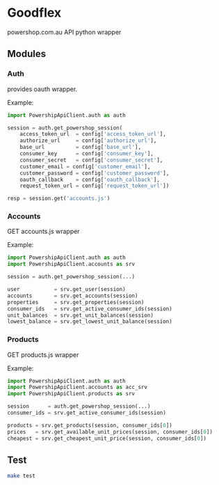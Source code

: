 Goodflex
========

powershop.com.au API python wrapper


## Modules

### Auth

provides oauth wrapper. 

Example:

```python
import PowershipApiClient.auth as auth

session = auth.get_powershop_session(
    access_token_url  = config['access_token_url'],
    authorize_url     = config['authorize_url'],
    base_url          = config['base_url'],
    consumer_key      = config['consumer_key'],
    consumer_secret   = config['consumer_secret'],
    customer_email = config['customer_email'],
    customer_password = config['customer_password'],
    oauth_callback    = config['oauth_callback'],
    request_token_url = config['request_token_url'])

resp = session.get('accounts.js')
```


### Accounts

GET accounts.js wrapper

Example:

```python
import PowershipApiClient.auth as auth
import PowershipApiClient.accounts as srv

session = auth.get_powershop_session(...)

user           = srv.get_user(session)
accounts       = srv.get_accounts(session)
properties     = srv.get_properties(session)
consumer_ids   = srv.get_active_consumer_ids(session)
unit_balances  = srv.get_unit_balances(session)
lowest_balance = srv.get_lowest_unit_balance(session)
```

### Products

GET products.js wrapper

Example:

```python
import PowershipApiClient.auth as auth
import PowershipApiClient.accounts as acc_srv
import PowershipApiClient.products as srv

session      = auth.get_powershop_session(...)
consumer_ids = srv.get_active_consumer_ids(session)

products = srv.get_products(session, consumer_ids[0])
prices   = srv.get_available_unit_prices(session, consumer_ids[0])
cheapest = srv.get_cheapest_unit_price(session, consumer_ids[0])
```


## Test

```bash
make test
```


